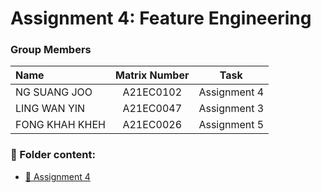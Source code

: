 # Assignment 4: Feature Engineering
### Group Members

| Name                                     | Matrix Number | Task |
| :---------------------------------------- | :-------------: | ------------- |
|NG SUANG JOO        | A21EC0102     | Assignment 4  |
|LING WAN YIN         | A21EC0047     | Assignment 3  |
|FONG KHAH KHEH         | A21EC0026   | Assignment 5    |


### 📂 Folder content:
* [📖 Assignment 4](feature_eng.ipynb)

